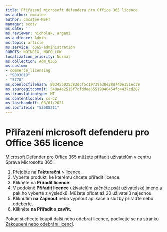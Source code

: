 ```yaml
---
title: Přiřazení microsoft defenderu pro Office 365 licence
ms.author: cmcatee
author: cmcatee-MSFT
manager: scotv
ms.date: ''
ms.reviewer: nicholak, argani
ms.audience: Admin
ms.topic: article
ms.service: o365-administration
ROBOTS: NOINDEX, NOFOLLOW
localization_priority: Normal
ms.collection: Adm_O365
ms.custom:
- commerce_licensing
- "9003019"
- "5778"
ms.openlocfilehash: 803455035383dcf5c19739a30e28d740e351ec39
ms.sourcegitcommit: 540a4e2515f7cfddee65519046454fc4437cd287
ms.translationtype: MT
ms.contentlocale: cs-CZ
ms.lasthandoff: 08/01/2021
ms.locfileid: "53688211"
---
```

# <a name="assign-microsoft-defender-for-office-365-licenses"></a>Přiřazení microsoft defenderu pro Office 365 licence

Microsoft Defender pro Office 365 můžete přiřadit uživatelům v centru Správa Microsoftu 365.

1. Přejděte na **Fakturační**  >  [licence](https://go.microsoft.com/fwlink/p/?linkid=842264).
2. Vyberte produkt, ke kterému chcete přiřadit licence.
3. Klikněte na **Přiřadit licence**.
4. V podokně **Přiřadit licence**  uživatelům začněte psát uživatelské jméno a pak ho vyberte z výsledků. Můžete přidat až 20 uživatelů najednou.
5. Kliknutím **na Zapnout**  nebo vypnout aplikace a služby přiřaďte nebo odeberte.
6. Klikněte **na Přiřadit** a **zavřít.**

Pokud si chcete koupit další nebo odebrat licence, podívejte se na stránku [Zakoupení nebo odebrání licencí](/microsoft-365/commerce/licenses/buy-licenses#buy-or-remove-licenses-for-your-business-subscription).